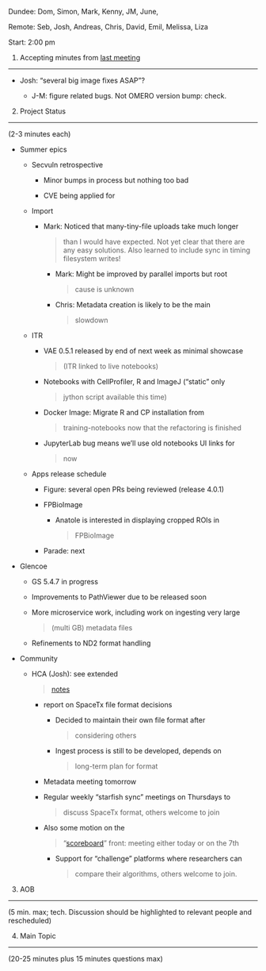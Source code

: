 Dundee: Dom, Simon, Mark, Kenny, JM, June,

Remote: Seb, Josh, Andreas, Chris, David, Emil, Melissa, Liza

Start: 2:00 pm

1. Accepting minutes from [<u>last meeting</u>](https://drive.google.com/drive/u/0/folders/0B2ytmM7Jmj58N2gzcWZ6UVJONTA)
------------------------------------------------------------------------------------------------------------------------

-   Josh: “several big image fixes ASAP”?

    -   J-M: figure related bugs. Not OMERO version bump: check.

2. Project Status
-----------------

(2-3 minutes each)

-   Summer epics

    -   Secvuln retrospective

        -   Minor bumps in process but nothing too bad

        -   CVE being applied for

    -   Import

        -   Mark: Noticed that many-tiny-file uploads take much longer
            > than I would have expected. Not yet clear that there are
            > any easy solutions. Also learned to include sync in timing
            > filesystem writes!

            -   Mark: Might be improved by parallel imports but root
                > cause is unknown

            -   Chris: Metadata creation is likely to be the main
                > slowdown

    -   ITR

        -   VAE 0.5.1 released by end of next week as minimal showcase
            > (ITR linked to live notebooks)

        -   Notebooks with CellProfiler, R and ImageJ (“static” only
            > jython script available this time)

        -   Docker Image: Migrate R and CP installation from
            > training-notebooks now that the refactoring is finished

        -   JupyterLab bug means we’ll use old notebooks UI links for
            > now

    -   Apps release schedule

        -   Figure: several open PRs being reviewed (release 4.0.1)

        -   FPBioImage

            -   Anatole is interested in displaying cropped ROIs in
                > FPBioImage

        -   Parade: next

-   Glencoe

    -   GS 5.4.7 in progress

    -   Improvements to PathViewer due to be released soon

    -   More microservice work, including work on ingesting very large
        > (multi GB) metadata files

    -   Refinements to ND2 format handling

-   Community

    -   HCA (Josh): see extended
        > [<u>notes</u>](https://docs.google.com/document/d/1h4wQyam-o6oh1GM62O3qq5HVjVGEtVvUrKBrCGoMNvk/edit)

        -   report on SpaceTx file format decisions

            -   Decided to maintain their own file format after
                > considering others

            -   Ingest process is still to be developed, depends on
                > long-term plan for format

        -   Metadata meeting tomorrow

        -   Regular weekly “starfish sync” meetings on Thursdays to
            > discuss SpaceTx format, others welcome to join

        -   Also some motion on the
            > “[<u>scoreboard</u>](https://broad-imaging-benchmark.appspot.com/object-segmentation/cellular-compartment)”
            > front: meeting either today or on the 7th

            -   Support for “challenge” platforms where researchers can
                > compare their algorithms, others welcome to join.

3. AOB
------

(5 min. max; tech. Discussion should be highlighted to relevant people
and rescheduled)

4. Main Topic
-------------

(20-25 minutes plus 15 minutes questions max)

